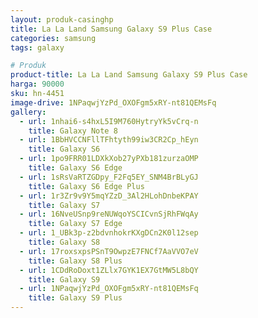 ```yaml
---
layout: produk-casinghp
title: La La Land Samsung Galaxy S9 Plus Case
categories: samsung
tags: galaxy

# Produk
product-title: La La Land Samsung Galaxy S9 Plus Case
harga: 90000
sku: hn-4451
image-drive: 1NPaqwjYzPd_OXOFgm5xRY-nt81QEMsFq
gallery:
  - url: 1nhai6-s4hxL5I9M760HytryYk5vCrq-n
    title: Galaxy Note 8
  - url: 1BbHVCCNFllTFhtyth99iw3CR2Cp_hEyn
    title: Galaxy S6
  - url: 1po9FRR01LDXkXob27yPXb181zurzaOMP
    title: Galaxy S6 Edge
  - url: 1sRsVaRTZGDpy_F2Fq5EY_SNM4BrBLyGJ
    title: Galaxy S6 Edge Plus
  - url: 1r3Zr9v9Y5mqYZzD_3Al2HLohDnbeKPAY
    title: Galaxy S7
  - url: 16NveUSnp9reNUWqoYSCICvnSjRhFWqAy
    title: Galaxy S7 Edge
  - url: 1_UBk3p-z2bdvnhokrKXgDCn2K0l12sep
    title: Galaxy S8
  - url: 17roxsxpsPSnT9OwpzE7FNCf7AaVVO7eV
    title: Galaxy S8 Plus
  - url: 1CDdRoDoxt1ZLlx7GYK1EX7GtMW5L8bQY
    title: Galaxy S9
  - url: 1NPaqwjYzPd_OXOFgm5xRY-nt81QEMsFq
    title: Galaxy S9 Plus
---
```

